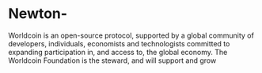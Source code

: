 # Newton-
Worldcoin is an open-source protocol, supported by a global community of developers, individuals, economists and technologists committed to expanding participation in, and access to, the global economy. The Worldcoin Foundation is the steward, and will support and grow
